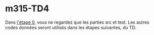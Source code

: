 # m315-TD4

Dans [l'étape 0](https://lms.univ-cotedazur.fr/mod/book/view.php?id=183224&chapterid=3283), vous ne regardez que les parties src et test. 
Les autres codes données seront utilisés dans les étapes suivantes, du TD.
